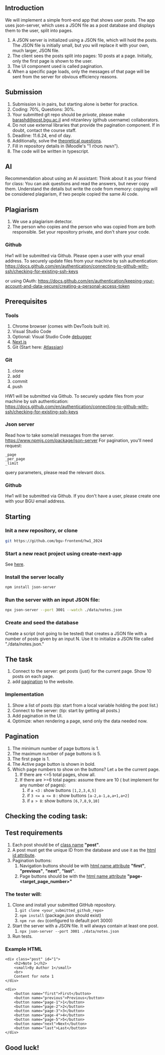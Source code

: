 ## Introduction
We will implement a simple front-end app that shows user posts. The app uses json-server, which uses a JSON file as a post database and displays them to the user, split into pages.

1. A JSON server is initialized using a JSON file, which will hold the posts. The JSON file is initially small, but you will replace it with your own, much larger, JSON file.
2. The client sees the posts split into pages: 10 posts at a page. Initially, only the first page is shown to the user.
3. The UI component used is called pagination. 
4. When a specific page loads, only the messages of that page will be sent from the server for obvious efficiency reasons.

## Submission
1. Submission is in pairs, but starting alone is better for practice.
2. Coding: 70%, Questions: 30%.
3. Your submitted git repo should be *private*, please make barashd@post.bgu.ac.il and nitzanlevy (github username) collaborators.
4. Do not use external libraries that provide the pagination component. If in doubt, contact the course staff.
5. Deadline: 11.6.24, end of day.
6. Additionally, solve the [theoretical questions](https://forms.gle/zGDQF3DcPaA6iqCw6).
7. Fill in repository details in (Moodle's "הגשה מטלה 1").
8. The code will be written in typescript.

## AI
Recommendation about using an AI assistant: Think about it as your friend for class: You can ask questions and read the answers, but never copy them. Understand the details but write the code from memory: copying will be considered plagiarism, if two people copied the same AI code.

## Plagiarism
1. We use a plagiarism detector.
2. The person who copies and the person who was copied from are both responsible. Set your repository private, and don't share your code.


### Github 
Hw1 will be submitted via Github. Please open a user with your email address.
To securely update files from your machine by ssh authentication:
https://docs.github.com/en/authentication/connecting-to-github-with-ssh/checking-for-existing-ssh-keys 

or using OAuth:
https://docs.github.com/en/authentication/keeping-your-account-and-data-secure/creating-a-personal-access-token


## Prerequisites
### Tools
1. Chrome browser (comes with DevTools built in).
2. Visual Studio Code
3. Optional: Visual Studio Code [debugger](https://code.visualstudio.com/docs/)
3. [Next.js](https://nextjs.org/docs/getting-started/installation)
4. Git (Start here: [Atlassian](https://www.atlassian.com/git/tutorials/))

### Git
1. clone
2. add
3. commit
4. push

HW1 will be submitted via Github.
To securely update files from your machine by ssh authentication:
https://docs.github.com/en/authentication/connecting-to-github-with-ssh/checking-for-existing-ssh-keys 

### Json server
Read how to take some/all messages from the server.
https://www.npmjs.com/package/json-server
For pagination, you'll need request:
```
_page
_per_page
_limit
```
query parameters, please read the relevant docs.

### Github 
Hw1 will be submitted via Github. If you don't have a user, please create one with your BGU email address.

## Starting
### Init a new repository, or clone 
```bash
git https://github.com/bgu-frontend/hw1_2024
```

### Start a new react project using create-next-app 
See [here](https://nextjs.org/docs/app/api-reference/create-next-app).

### Install the server locally
```bash
npm install json-server
```
### Run the server with an input JSON file:
```bash
npx json-server --port 3001 --watch ./data/notes.json
```

### Create and seed the database
Create a script (not going to be tested) that creates a JSON file with a number of posts given by an input N. Use it to initialize a JSON file called "./data/notes.json."


## The task
1. Connect to the server: get posts (just) for the current page. Show 10 posts on each page.
2. add [pagination](https://www.w3schools.com/css/css3_pagination.asp) to the website. 

### Implementation
1. Show a list of posts (tip: start from a local variable holding the post list.)
2. Connect to the server: (tip: start by getting all posts.)
3. Add pagination in the UI.
4. Optimize: when rendering a page, send only the data needed now.

## Pagination
1. The minimum number of page buttons is 1.
2. The maximum number of page buttons is 5.
3. The first page is 1.
4. The Active page button is shown in bold.
5. Which page numbers to show on the buttons? Let `a` be the current page. 
    1. If there are <=5 total pages, show all.
    2. If there are >=6 total pages: assume there are 10 ( but implement for any number of pages):
        1. if `a <3` : show buttons `[1,2,3,4,5]`
        2. if `3 <= a <= 8` : show buttons `[a-2,a-1,a,a+1,a+2]`
        3. if `a > 8`: show buttons `[6,7,8,9,10]`


## Checking the coding task:

## Test requirements
1. Each post should be of [class name](https://www.w3schools.com/html/html_classes.asp) **"post"**.
2. A post must get the unique ID from the database and use it as the [html id attribute](https://www.w3schools.com/html/html_id.asp).
3. Pagination buttons:
    1. Navigation buttons should be with [html name attribute](https://www.w3schools.com/tags/att_name.asp) **"first"**, **"previous"**, **"next"**, **"last"**.
    2. Page buttons should be with the [html name attribute](https://www.w3schools.com/tags/att_name.asp) **"page-<target_page_number>"**

### The tester will:
1. Clone and install your submitted GitHub repository.
    1. `git clone <your_submitted_github_repo>`
    2. `npm install` (package.json should exist)
    3. `npm run dev` (configured to default port 3000)
3. Start the server with a JSON file. It will always contain at least one post.
    1. `npx json-server --port 3001 ./data/notes.json`
4. Run tests.

### Example HTML
```
<div class="post" id="1">
    <h2>Note 1</h2>
    <small>By Author 1</small>
    <br>
    Content for note 1
</div>
```

```
<div>
    <button name="first">First</button>
    <button name="previous">Previous</button>
    <button name="page-1">1</button>
    <button name="page-2">2</button>
    <button name="page-3">3</button>
    <button name="page-4">4</button>
    <button name="page-5">5</button>
    <button name="next">Next</button>
    <button name="last">Last</button>
</div>
```



## Good luck!

